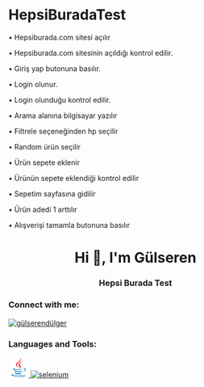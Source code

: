 # HepsiBuradaTest
• Hepsiburada.com sitesi açılır

• Hepsiburada.com sitesinin açıldığı kontrol edilir.

• Giriş yap butonuna basılır.

• Login olunur.

• Login olunduğu kontrol edilir.

• Arama alanına bilgisayar yazılır

• Filtrele seçeneğinden hp seçilir

• Random ürün seçilir

• Ürün sepete eklenir

• Ürünün sepete eklendiği kontrol edilir

• Sepetim sayfasına gidilir

• Ürün adedi 1 arttılır

• Alışverişi tamamla butonuna basılır
<h1 align="center">Hi 👋, I'm Gülseren</h1>
<h3 align="center">Hepsi Burada Test</h3>

<h3 align="left">Connect with me:</h3>
<p align="left">
<a href="https://linkedin.com/in/gülserendülger" target="blank"><img align="center" src="https://raw.githubusercontent.com/rahuldkjain/github-profile-readme-generator/master/src/images/icons/Social/linked-in-alt.svg" alt="gülserendülger" height="30" width="40" /></a>
</p>

<h3 align="left">Languages and Tools:</h3>
<p align="left"> <a href="https://www.java.com" target="_blank" rel="noreferrer"> <img src="https://raw.githubusercontent.com/devicons/devicon/master/icons/java/java-original.svg" alt="java" width="40" height="40"/> </a> <a href="https://www.selenium.dev" target="_blank" rel="noreferrer"> <img src="https://raw.githubusercontent.com/detain/svg-logos/780f25886640cef088af994181646db2f6b1a3f8/svg/selenium-logo.svg" alt="selenium" width="40" height="40"/> </a> </p>
